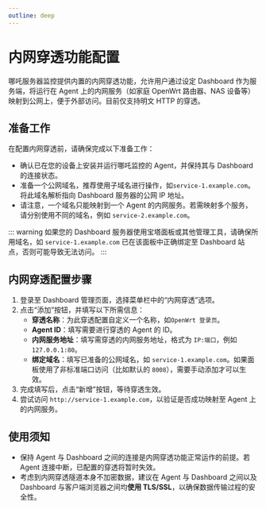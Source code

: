 ```yaml
---
outline: deep
---
```

# 内网穿透功能配置

哪吒服务器监控提供内置的内网穿透功能，允许用户通过设定 Dashboard 作为服务端，将运行在 Agent 上的内网服务（如家庭 OpenWrt 路由器、NAS 设备等）映射到公网上，便于外部访问。目前仅支持明文 HTTP 的穿透。

## 准备工作

在配置内网穿透前，请确保完成以下准备工作：

- 确认已在您的设备上安装并运行哪吒监控的 Agent，并保持其与 Dashboard 的连接状态。
- 准备一个公网域名，推荐使用子域名进行操作，如`service-1.example.com`。将此域名解析指向 Dashboard 服务器的公网 IP 地址。
- 请注意，一个域名只能映射到一个 Agent 的内网服务。若需映射多个服务，请分别使用不同的域名，例如 `service-2.example.com`。

::: warning
如果您的 Dashboard 服务器使用宝塔面板或其他管理工具，请确保所用域名，如 `service-1.example.com` 已在该面板中正确绑定至 Dashboard 站点，否则可能导致无法访问。
:::

## 内网穿透配置步骤

1. 登录至 Dashboard 管理页面，选择菜单栏中的“内网穿透”选项。
2. 点击“添加”按钮，并填写以下所需信息：
   - **穿透名称**：为此穿透配置自定义一个名称，如`OpenWrt 登录页`。
   - **Agent ID**：填写需要进行穿透的 Agent 的 ID。
   - **内网服务地址**：填写需穿透的内网服务地址，格式为 `IP:端口`，例如 `127.0.0.1:80`。
   - **绑定域名**：填写已准备的公网域名，如 `service-1.example.com`。如果面板使用了非标准端口访问（比如默认的 `8008`），需要手动添加才可以生效。
3. 完成填写后，点击“新增”按钮，等待穿透生效。
4. 尝试访问 `http://service-1.example.com`，以验证是否成功映射至 Agent 上的内网服务。

## 使用须知

- 保持 Agent 与 Dashboard 之间的连接是内网穿透功能正常运作的前提。若 Agent 连接中断，已配置的穿透将暂时失效。
- 考虑到内网穿透隧道本身不加密数据，建议在 Agent 与 Dashboard 之间以及 Dashboard 与客户端浏览器之间均**使用 TLS/SSL**，以确保数据传输过程的安全性。
